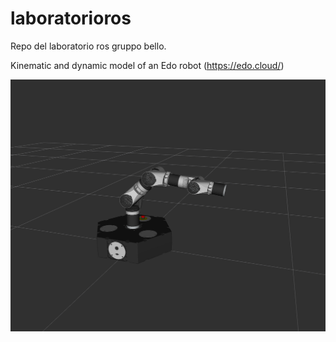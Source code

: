 # laboratorioros
Repo del laboratorio ros gruppo bello.

Kinematic and dynamic model of an Edo robot (https://edo.cloud/)

![Alt text](3braccia.png?raw=true "3 braccia")
